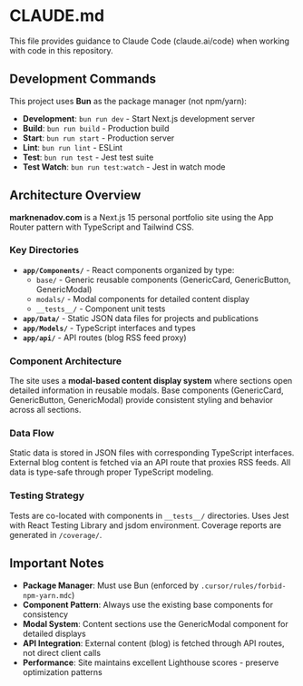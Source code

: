 # CLAUDE.md

This file provides guidance to Claude Code (claude.ai/code) when working with code in this repository.

## Development Commands

This project uses **Bun** as the package manager (not npm/yarn):

- **Development**: `bun run dev` - Start Next.js development server
- **Build**: `bun run build` - Production build  
- **Start**: `bun run start` - Production server
- **Lint**: `bun run lint` - ESLint
- **Test**: `bun run test` - Jest test suite
- **Test Watch**: `bun run test:watch` - Jest in watch mode

## Architecture Overview

**marknenadov.com** is a Next.js 15 personal portfolio site using the App Router pattern with TypeScript and Tailwind CSS.

### Key Directories

- **`app/Components/`** - React components organized by type:
  - `base/` - Generic reusable components (GenericCard, GenericButton, GenericModal)
  - `modals/` - Modal components for detailed content display
  - `__tests__/` - Component unit tests
- **`app/Data/`** - Static JSON data files for projects and publications
- **`app/Models/`** - TypeScript interfaces and types
- **`app/api/`** - API routes (blog RSS feed proxy)

### Component Architecture

The site uses a **modal-based content display system** where sections open detailed information in reusable modals. Base components (GenericCard, GenericButton, GenericModal) provide consistent styling and behavior across all sections.

### Data Flow

Static data is stored in JSON files with corresponding TypeScript interfaces. External blog content is fetched via an API route that proxies RSS feeds. All data is type-safe through proper TypeScript modeling.

### Testing Strategy

Tests are co-located with components in `__tests__/` directories. Uses Jest with React Testing Library and jsdom environment. Coverage reports are generated in `/coverage/`.

## Important Notes

- **Package Manager**: Must use Bun (enforced by `.cursor/rules/forbid-npm-yarn.mdc`)
- **Component Pattern**: Always use the existing base components for consistency
- **Modal System**: Content sections use the GenericModal component for detailed displays
- **API Integration**: External content (blog) is fetched through API routes, not direct client calls
- **Performance**: Site maintains excellent Lighthouse scores - preserve optimization patterns